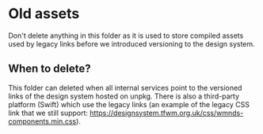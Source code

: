 # Old assets

Don't delete anything in this folder as it is used to store compiled assets used by legacy links before we introduced versioning to the design system.

## When to delete?

This folder can deleted when all internal services point to the versioned links of the design system hosted on unpkg.
There is also a third-party platform (Swift) which use the legacy links (an example of the legacy CSS link that we still support: https://designsystem.tfwm.org.uk/css/wmnds-components.min.css).
